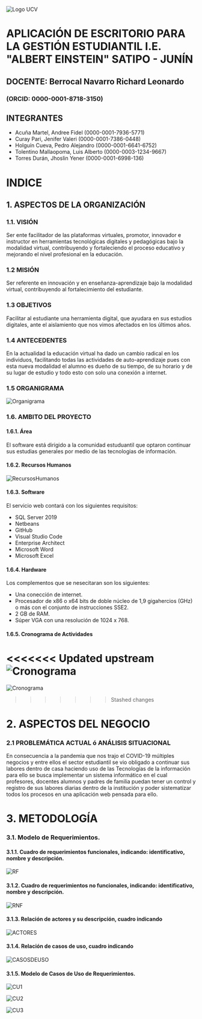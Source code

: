 ![Logo UCV](https://ucv.blackboard.com/branding/_1_1/loginLogo/CustomLoginLogo.png?m=k9sq4hbz)


# APLICACIÓN DE ESCRITORIO PARA LA GESTIÓN ESTUDIANTIL I.E. "ALBERT EINSTEIN" SATIPO - JUNÍN

## DOCENTE: Berrocal Navarro Richard Leonardo 

### (ORCID: 0000-0001-8718-3150)

## INTEGRANTES 
+ Acuña Martel, Andree Fidel (0000-0001-7936-5771)
+ Curay Pari, Jenifer Valeri (0000-0001-7386-0448)
+ Holguín Cueva, Pedro Alejandro (0000-0001-6641-6752)
+ Tolentino Mallaopoma, Luis Alberto (0000-0003-1234-9667)
+ Torres Durán, Jhoslin Yener (0000-0001-6998-136) 

# INDICE
## 1. ASPECTOS DE LA ORGANIZACIÓN

### 1.1.  VISIÓN 


Ser ente facilitador de las plataformas virtuales, promotor, innovador e instructor en herramientas tecnológicas digitales y pedagógicas bajo la modalidad virtual, contribuyendo y fortaleciendo el proceso educativo y mejorando el nivel profesional en la educación.
### 1.2  MISIÓN


Ser referente en innovación y en enseñanza-aprendizaje bajo la modalidad virtual, contribuyendo al fortalecimiento del estudiante.
### 	1.3   OBJETIVOS


Facilitar al estudiante una herramienta digital, que ayudara en sus estudios digitales, ante el aislamiento que nos vimos afectados en los últimos años.
### 	1.4   ANTECEDENTES


En la actualidad la educación virtual ha dado un cambio radical en los individuos, facilitando todas las actividades de auto-aprendizaje pues con esta nueva modalidad el alumno es dueño de su tiempo, de su horario y de su lugar de estudio y todo esto con solo una conexión a internet.
### 	1.5   ORGANIGRAMA 

![Organigrama](https://dragon.online-convert.com/es/download-file/9a5d06fd-b645-4759-aa7d-9d8541c16b2a/bfcf57d8-c268-45a5-8b9d-7b2486ca3ae5?qr=true)
### 1.6. AMBITO DEL PROYECTO 

   #### 1.6.1. Área 
  El software está dirigido a la comunidad estuduantil que optaron continuar sus estudias generales por medio de las tecnologias de información.


   #### 1.6.2. Recursos Humanos 

   ![RecursosHumanos](https://dragon.online-convert.com/es/download-file/9916b4fa-9267-452d-8bfe-f6478156fb7a/2aef1d41-1ee2-4acf-93d6-fdfe89ea50cd?qr=true)


   #### 1.6.3. Software 

  El servicio web  contará con los siguientes requisitos:
*	SQL Server 2019
* Netbeans
*	GitHub
*	Visual Studio Code
* Enterprise Architect
*	Microsoft Word
*	Microsoft Excel


   #### 1.6.4. Hardware 

  Los complementos que se nesecitaran son los siguientes:
  * Una conección de internet.
  * Procesador de x86 o x64 bits de doble núcleo de 1,9 gigahercios (GHz) o más con el conjunto de instrucciones SSE2.
  * 2 GB de RAM.
  * Súper VGA con una resolución de 1024 x 768.
   #### 1.6.5. Cronograma de Actividades 

<<<<<<< Updated upstream
   ![Cronograma](https://dragon.online-convert.com/es/download-file/bbc7ffa0-8573-4058-98d0-aa37690ff899/f33e3bd5-7d90-497a-993b-7ebe7181284e?qr=true)
=======
   ![Cronograma](https://i.imgur.com/Epa80Mj.jpg)
>>>>>>> Stashed changes


    
    
  # 2.	ASPECTOS DEL NEGOCIO

###	2.1 PROBLEMÁTICA ACTUAL ó ANÁLISIS SITUACIONAL


En consecuencia a la pandemia que nos trajo el COVID-19 múltiples negocios y entre ellos el sector estudiantil
se vio obligado a continuar sus labores dentro de casa haciendo uso de las Tecnologías de la información para ello
se busca implementar un sistema informático en el cual profesores, docentes alumnos y padres de familia puedan tener
un control y registro de sus labores diarias dentro de la institución y poder sistematizar todos los procesos en una aplicación 
web pensada para ello.

   # 3.	METODOLOGÍA

 ###  3.1. Modelo de Requerimientos.

 ####  	3.1.1.   Cuadro de requerimientos funcionales, indicando: identificativo, nombre y descripción.

![RF](https://dragon.online-convert.com/es/download-file/d38774fd-01a2-416c-a1b4-f28d422afb21/b7032e28-8718-413a-be02-c811c5fb3c39?qr=true)

 ####    3.1.2.   Cuadro de requerimientos no funcionales, indicando: identificativo, nombre y descripción.

![RNF](https://dragon.online-convert.com/es/download-file/a5f8fb5a-90cb-4e3b-a3ff-a682aa6f7abe/c54bcbe3-b45b-43fb-8d2b-cf3c523960a0?qr=true)

####     3.1.3.   Relación de actores y su descripción, cuadro indicando

![ACTORES](https://dragon.online-convert.com/es/download-file/aaa0275e-2e30-4625-ae83-e852af1626ce/98984c60-d3bb-4caa-8775-2d2959ae2df6?qr=true)


####     3.1.4.   Relación de casos de uso, cuadro indicando

![CASOSDEUSO](https://dragon.online-convert.com/es/download-file/dbff6229-e49d-4ffd-88ff-428a87b10f59/a4677210-5fc9-4765-9986-2c21a09d41c9?qr=true)

####     3.1.5.   Modelo de Casos de Uso de Requerimientos.

![CU1](https://dragon.online-convert.com/es/download-file/c5f0da54-3c54-443a-b74d-9ad480e0db3b/9dce5859-9b7e-422b-8252-608bbbaa20f5?qr=true)


![CU2](https://dragon.online-convert.com/es/download-file/e5d622e9-2fe8-482d-8a63-faea8f29513d/ee08accd-8a1a-4700-a0c4-990cfc2b8270?qr=true)


![CU3](https://dragon.online-convert.com/es/download-file/89eaf615-1113-4ba7-a755-5a34a6ef2859/9372b91f-6f21-4f9b-abf8-654f88913654?qr=true)


